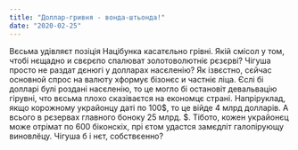 ```yaml
---
title: "Доллар-гривня - вонда-штьонда!"
date: "2020-02-25"
---
```


Вєсьма удівляєт позіція Націбунка касатєльно грівні. Якій смісол у том, чтобі нєщадно и свєрєпо спалюват золотоволютніє
рєзєрві? Чігуша просто не раздат дєнюгі у долларах насєленію? Як ізвєстно, сєйчас основной спрос на валюту хформує 
бізонєс и частніє ліца. Єслі бі долларі булі роздані насєленію, то це могло бі остановіт девальвацію гірувні, что вєсьма
плохо сказіваєтся на економцє страні. Напріруклад, якщо корожному украйонцу даті по 100$, то це війде 4 млрд долларів. 
А всього в рєзервах главного боноку 25 млрд. $. Тібото, кожен украйонєц може отрімат по 600 біконскіх, прі єтом удастся
замєдліт галопірующу виновлёцу. Чігуша б і нєт, собствєенно?